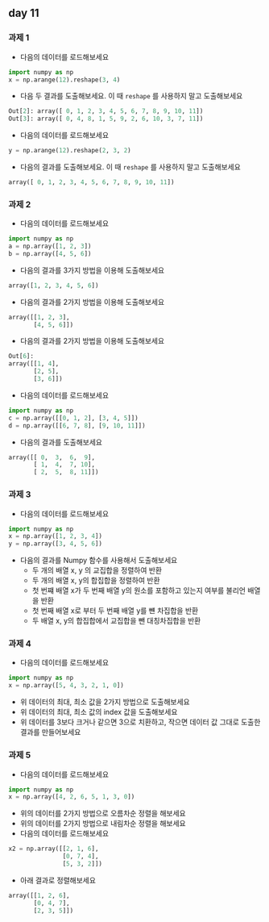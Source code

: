 ## day 11
### 과제 1
- 다음의 데이터를 로드해보세요
~~~python
import numpy as np
x = np.arange(12).reshape(3, 4)
~~~
- 다음 두 결과를 도출해보세요. 이 때 `reshape` 를 사용하지 말고 도출해보세요
~~~python
Out[2]: array([ 0, 1, 2, 3, 4, 5, 6, 7, 8, 9, 10, 11])
Out[3]: array([ 0, 4, 8, 1, 5, 9, 2, 6, 10, 3, 7, 11])
~~~
- 다음의 데이터를 로드해보세요
~~~python
y = np.arange(12).reshape(2, 3, 2)
~~~
- 다음의 결과를 도출해보세요. 이 때 `reshape` 를 사용하지 말고 도출해보세요
~~~python
array([ 0, 1, 2, 3, 4, 5, 6, 7, 8, 9, 10, 11])
~~~

### 과제 2
- 다음의 데이터를 로드해보세요
~~~python
import numpy as np
a = np.array([1, 2, 3])
b = np.array([4, 5, 6])
~~~
- 다음의 결과를 3가지 방법을 이용해 도출해보세요
~~~python
array([1, 2, 3, 4, 5, 6])
~~~
- 다음의 결과를 2가지 방법을 이용해 도출해보세요
~~~python
array([[1, 2, 3],
       [4, 5, 6]])
~~~
- 다음의 결과를 2가지 방법을 이용해 도출해보세요
~~~python
Out[6]:
array([[1, 4],
       [2, 5],
       [3, 6]])
~~~
- 다음의 데이터를 로드해보세요
~~~python
import numpy as np
c = np.array([[0, 1, 2], [3, 4, 5]])
d = np.array([[6, 7, 8], [9, 10, 11]])
~~~
- 다음의 결과를 도출해보세요
~~~python
array([[ 0,  3,  6,  9],
       [ 1,  4,  7, 10],
       [ 2,  5,  8, 11]])
~~~

### 과제 3
- 다음의 데이터를 로드해보세요
~~~python
import numpy as np
x = np.array([1, 2, 3, 4])
y = np.array([3, 4, 5, 6])
~~~
- 다음의 결과를 Numpy 함수를 사용해서 도출해보세요
  - 두 개의 배열 x, y 의 교집합을 정렬하여 반환
  - 두 개의 배열 x, y의 합집합을 정렬하여 반환 
  - 첫 번쨰 배열 x가 두 번째 배열 y의 원소를 포함하고 있는지 여부를 불리언 배열을 반환
  - 첫 번째 배열 x로 부터 두 번째 배열 y를 뺸 차집합을 반환
  - 두 배열 x, y의 합집합에서 교집합을 뺀 대칭차집합을 반환

### 과제 4
- 다음의 데이터를 로드해보세요
~~~python
import numpy as np
x = np.array([5, 4, 3, 2, 1, 0])
~~~
- 위 데이터의 최대, 최소 값을 2가지 방법으로 도출해보세요
- 위 데이터의 최대, 최소 값의 index 값을 도출해보세요
- 위 데이터를 3보다 크거나 같으면 3으로 치환하고, 작으면 데이터 값 그대로 도출한 결과를 만들어보세요

### 과제 5
- 다음의 데이터를 로드해보세요
~~~python
import numpy as np
x = np.array([4, 2, 6, 5, 1, 3, 0])
~~~
- 위의 데이터를 2가지 방법으로 오름차순 정렬을 해보세요
- 위의 데이터를 2가지 방법으로 내림차순 정렬을 해보세요
- 다음의 데이터를 로드해보세요
~~~python
x2 = np.array([[2, 1, 6],
               [0, 7, 4],
               [5, 3, 2]])
~~~
- 아래 결과로 정렬해보세요
~~~python
array([[1, 2, 6],
       [0, 4, 7],
       [2, 3, 5]])
~~~
